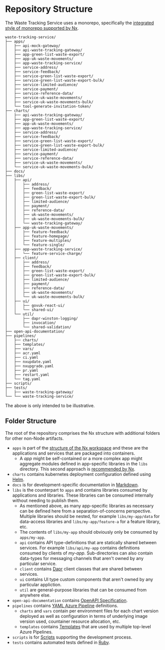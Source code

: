 # Repository Structure

The Waste Tracking Service uses a monorepo, specifically the [integrated style
of monorepo supported by Nx][1].

```
waste-tracking-service/
├── apps/
│   ├── api-mock-gateway/
│   ├── api-waste-tracking-gateway/
│   ├── app-green-list-waste-export/
│   ├── app-uk-waste-movements/
│   ├── app-waste-tracking-service/
│   ├── service-address/
│   ├── service-feedback/
│   ├── service-green-list-waste-export/
│   ├── service-green-list-waste-export-bulk/
│   ├── service-limited-audience/
│   ├── service-payment/
│   ├── service-reference-data/
│   ├── service-uk-waste-movements/
│   ├── service-uk-waste-movements-bulk/
│   └── tool-generate-invitation-token/
├── charts/
│   ├── api-waste-tracking-gateway/
│   ├── app-green-list-waste-export/
│   ├── app-uk-waste-movements/
│   ├── app-waste-tracking-service/
│   ├── service-address/
│   ├── service-feedback/
│   ├── service-green-list-waste-export/
│   ├── service-green-list-waste-export-bulk/
│   ├── service-limited-audience/
│   ├── service-payment/
│   ├── service-reference-data/
│   ├── service-uk-waste-movements/
│   └── service-uk-waste-movements-bulk/
├── docs/
├── libs/
│   ├── api/
│   │   ├── address/
│   │   ├── feedback/
│   │   ├── green-list-waste-export/
│   │   ├── green-list-waste-export-bulk/
│   │   ├── limited-audience/
│   │   ├── payment/
│   │   ├── reference-data/
│   │   ├── uk-waste-movements/
│   │   ├── uk-waste-movements-bulk/
│   │   └── waste-tracking-gateway/
│   ├── app-uk-waste-movements/
│   │   ├── feature-feedback/
│   │   ├── feature-homepage/
│   │   ├── feature-multiples/
│   │   └── feature-single/
│   ├── app-waste-tracking-service/
│   │   └── feature-service-charge/
│   ├── client/
│   │   ├── address/
│   │   ├── feedback/
│   │   ├── green-list-waste-export/
│   │   ├── green-list-waste-export-bulk/
│   │   ├── limited-audience/
│   │   ├── payment/
│   │   ├── reference-data/
│   │   ├── uk-waste-movements/
│   │   └── uk-waste-movements-bulk/
│   ├── ui/
│   │   ├── govuk-react-ui/
│   │   └── shared-ui/
│   └── util/
│       ├── dapr-winston-logging/
│       ├── invocation/
│       └── shared-validation/
├── open-api-documentation/
├── pipelines/
│   ├── charts/
│   ├── templates/
│   ├── vars/
│   ├── acr.yaml
│   ├── ci.yaml
│   ├── nxupdate.yaml
│   ├── nxupgrade.yaml
│   ├── pr.yaml
│   ├── restart.yaml
│   └── tag.yaml
├── scripts/
├── tests/
│   ├── waste-tracking-gateway/
└── └── waste-tracking-service/
```

The above is only intended to be illustrative.

## Folder Structure

The root of the repository comprises the Nx structure with additional folders
for other non-Node artifacts.

- `apps` is part of the [structure of the Nx workspace][2] and these are the
  applications and services that are packaged into containers.
  - A _app_ might be self-contained or a more complex app might aggregate
    modules defined in app-specific libraries in the `libs` directory. This
    second approach is [recommended by Nx][3].
- `charts` contains kubernetes deployment configuration defined using [Helm][4].
- `docs` is for development-specific documentation in [Markdown][5].
- `libs` is the counterpart to `apps` and contains libraries consumed by
  applications and libraries. These libraries can be consumed internally without
  needing to publish them.
  - As mentioned above, as many app-specific libraries as necessary can be
    defined here from a separation-of-concerns perspective. Multiple libraries
    should be nested, for example `libs/my-app/data` for data-access libraries
    and `libs/my-app/feature-a` for a feature library, etc.
  - The contents of `libs/my-app` should obviously only be consumed by
    `apps/my-app`.
  - `api` contains API type-definitions that are statically shared between
    services. For example `libs/api/my-app` contains definitions consumed by
    clients of _my-app_. Sub-directories can also contain data-types for
    messaging channels that aren't owned by any particular service.
  - `client` contains [Dapr][6] client classes that are shared between services.
  - `ui` contains UI type custom components that aren't owned by any particular
    appliction.
  - `util` are general-purpose libraries that can be consumed from anywhere
    else.
- `open-api-documentation` contains [OpenAPI Specification][7].
- `pipelines` contains [YAML Azure Pipeline][8] definitions.
  - `charts` and `vars` contain per environment files for each chart version
    deployed as well as configuration in terms of underlying image version used,
    countainer resource allocation, etc.
  - `templates` contains [Templates][9] that are used by multiple top-level
    Azure Pipelines.
- `scripts` is for [Scripts][10] supporting the development process.
- `tests` contains automated tests defined in [Ruby][11].

[1]: https://nx.dev/concepts/integrated-vs-package-based#integrated-repos
[2]: https://nx.dev/more-concepts/applications-and-libraries
[3]: https://nx.dev/more-concepts/applications-and-libraries#mental-model
[4]: https://helm.sh/
[5]: https://www.markdownguide.org/basic-syntax/
[6]: https://docs.dapr.io/developing-applications/sdks/js/js-client/
[7]: https://swagger.io/specification/v3/
[8]: https://learn.microsoft.com/en-us/azure/devops/pipelines/yaml-schema/
[9]: https://learn.microsoft.com/en-us/azure/devops/pipelines/process/templates
[10]: https://docs.npmjs.com/cli/v10/using-npm/scripts
[11]: https://www.ruby-lang.org/en/
